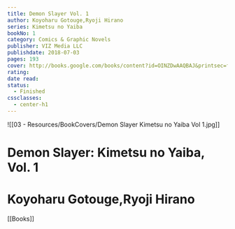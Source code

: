 ```yaml
---
title: Demon Slayer Vol. 1
author: Koyoharu Gotouge,Ryoji Hirano
series: Kimetsu no Yaiba
bookNo: 1
category: Comics & Graphic Novels
publisher: VIZ Media LLC
publishdate: 2018-07-03
pages: 193
cover: http://books.google.com/books/content?id=OINZDwAAQBAJ&printsec=frontcover&img=1&zoom=1&source=gbs_api
rating: 
date read: 
status:
  - Finished
cssclasses:
  - center-h1
---
```

![[03 - Resources/BookCovers/Demon Slayer Kimetsu no Yaiba Vol 1.jpg]]
# Demon Slayer: Kimetsu no Yaiba, Vol. 1
# Koyoharu Gotouge,Ryoji Hirano







[[Books]]